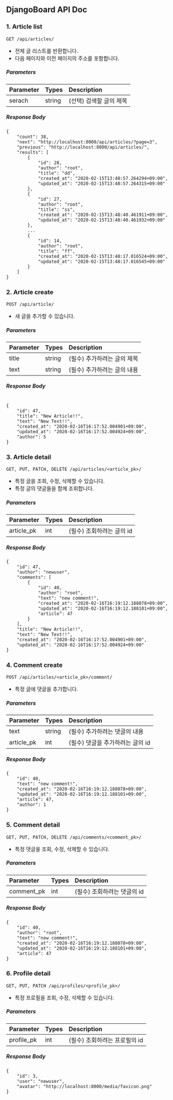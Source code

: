 ## DjangoBoard API Doc

### 1. Article list

```
GET /api/articles/
```

- 전체 글 리스트를 반환합니다.
- 다음 페이지와 이전 페이지의 주소를 포함합니다.

##### Parameters

| Parameter | Types  | Description             |
| :-------- | :----- | :---------------------- |
| serach    | string | (선택) 검색할 글의 제목 |

##### Response Body

```
{
    "count": 38,
    "next": "http://localhost:8000/api/articles/?page=3",
    "previous": "http://localhost:8000/api/articles/",
    "results": [
        {
            "id": 28,
            "author": "root",
            "title": "dd",
            "created_at": "2020-02-15T13:48:57.264294+09:00",
            "updated_at": "2020-02-15T13:48:57.264315+09:00"
        },
        {
            "id": 27,
            "author": "root",
            "title": "ss",
            "created_at": "2020-02-15T13:48:40.461911+09:00",
            "updated_at": "2020-02-15T13:48:40.461932+09:00"
        },
        ...
        {
            "id": 14,
            "author": "root",
            "title": "ff",
            "created_at": "2020-02-15T13:48:17.016524+09:00",
            "updated_at": "2020-02-15T13:48:17.016545+09:00"
        }
    ]
}
```

### 2. Article create

```
POST /api/article/
```

- 새 글을 추가할 수 있습니다.

##### Parameters

| Parameter | Types  | Description                 |
| :-------- | :----- | :-------------------------- |
| title     | string | (필수) 추가하려는 글의 제목 |
| text      | string | (필수) 추가하려는 글의 내용 |

##### Response Body

```

{
    "id": 47,
    "title": "New Article!!",
    "text": "New Text!!",
    "created_at": "2020-02-16T16:17:52.004901+09:00",
    "updated_at": "2020-02-16T16:17:52.004924+09:00",
    "author": 5
}
```

### 3. Article detail

```
GET, PUT, PATCH, DELETE /api/articles/<article_pk>/
```

- 특정 글을 조회, 수정, 삭제할 수 있습니다.
- 특정 글의 댓글들을 함께 조회합니다.

##### Parameters

| Parameter  | Types | Description               |
| :--------- | :---- | :------------------------ |
| article_pk | int   | (필수) 조회하려는 글의 id |

##### Response Body

```
{
    "id": 47,
    "author": "newuser",
    "comments": [
        {
            "id": 40,
            "author": "root",
            "text": "new comment!",
            "created_at": "2020-02-16T16:19:12.188078+09:00",
            "updated_at": "2020-02-16T16:19:12.188101+09:00",
            "article": 47
        }
    ],
    "title": "New Article!!",
    "text": "New Text!!",
    "created_at": "2020-02-16T16:17:52.004901+09:00",
    "updated_at": "2020-02-16T16:17:52.004924+09:00"
}
```

### 4. Comment create

```
POST /api/articles/<article_pk>/comment/
```

- 특정 글에 댓글을 추가합니다.

##### Parameters

| Parameter  | Types  | Description                      |
| :--------- | :----- | :------------------------------- |
| text       | string | (필수) 추가하려는 댓글의 내용    |
| article_pk | int    | (필수) 댓글을 추가하려는 글의 id |

##### Response Body

```
{
    "id": 40,
    "text": "new comment!",
    "created_at": "2020-02-16T16:19:12.188078+09:00",
    "updated_at": "2020-02-16T16:19:12.188101+09:00",
    "article": 47,
    "author": 1
}
```

### 5. Comment detail

```
GET, PUT, PATCH, DELETE /api/comments/<comment_pk>/
```

- 특정 댓글을 조회, 수정, 삭제할 수 있습니다.

##### Parameters

| Parameter  | Types | Description                 |
| :--------- | :---- | :-------------------------- |
| comment_pk | int   | (필수) 조회하려는 댓글의 id |

##### Response Body

```
{
    "id": 40,
    "author": "root",
    "text": "new comment!",
    "created_at": "2020-02-16T16:19:12.188078+09:00",
    "updated_at": "2020-02-16T16:19:12.188101+09:00",
    "article": 47
}
```

### 6. Profile detail

```
GET, PUT, PATCH /api/profiles/<profile_pk>/
```

- 특정 프로필을 조회, 수정, 삭제할 수 있습니다.

##### Parameters

| Parameter  | Types | Description                   |
| :--------- | :---- | :---------------------------- |
| profile_pk | int   | (필수) 조회하려는 프로필의 id |

##### Response Body

```
{
    "id": 3,
    "user": "newuser",
    "avatar": "http://localhost:8000/media/favicon.png"
}
```
